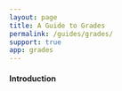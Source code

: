```yaml
---
layout: page
title: A Guide to Grades
permalink: /guides/grades/
support: true
app: grades
---
```


#### Introduction